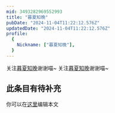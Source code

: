 ```yaml
---
mid: 3493282969552993
title: "暮夏知晚"
pubDate: "2024-11-04T11:22:12.576Z"
updatedDate: "2024-11-04T11:22:12.576Z"
profile:
  {
    Nickname: ["暮夏知晚"],
  }
---
```


关注[暮夏知晚](https://space.bilibili.com/3493282969552993)谢谢喵~ 关注[暮夏知晚](https://space.bilibili.com/3493282969552993)谢谢喵~

## 此条目有待补充
你可以在[这里](https://github.com/Yuhanawa/VTuber.ICU/edit/master/src/content/v/暮夏知晚/index.md)编辑本文
